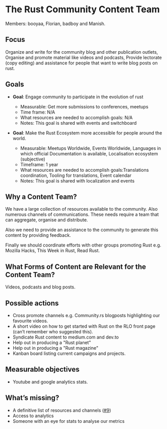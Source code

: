 # The Rust Community Content Team

Members: booyaa, Florian, badboy and Manish.

## Focus

Organize and write for the community blog and other publication outlets, Organise and promote material like videos and podcasts, Provide lectorate (copy editing) and assistance for people that want to write blog posts on rust.

## Goals

- **Goal**: Engage community to participate in the evolution of rust
  - Measurable: Get more submissions to conferences, meetups
  - Time frame: N/A
  - What resources are needed to accomplish goals: N/A
  - Notes: This goal is shared with events and switchboard

- **Goal**: Make the Rust Ecosystem more accessible for people around the world.
  - Measurable: Meetups Worldwide, Events Worldwide, Languages in which official Documentation is available, Localisation ecosystem (subjective)
  - Timeframe: 1 year
  - What resources are needed to accomplish goals:Translations coordination, Tooling for translations, Event calendar
  - Notes: This goal is shared with localization and events

## Why a Content Team?

We have a large collection of resources available to the community. Also numerous channels of communications. These needs require a team that can aggregate, organise and distribute.

Also we need to provide an assistance to the community to generate this content by providing feedback.

Finally we should coordinate efforts with other groups promoting Rust e.g. Mozilla Hacks, This Week in Rust, Read Rust.

## What Forms of Content are Relevant for the Content Team?

Videos, podcasts and blog posts.

## Possible actions

- Cross promote channels e.g. Community.rs blogposts highlighting our favourite videos.
- A short video on how to get started with Rust on the RLO front page (can’t remember who suggested this).
- Syndicate Rust content to medium.com and dev.to
- Help out in producing a "Rust planet"
- Help out in producing a "Rust magazine"
- Kanban board listing current campaigns and projects.

## Measurable objectives

- Youtube and google analytics stats.

## What’s missing?

- A definitive list of resources and channels ([#9](https://github.com/rust-community/content-team/issues/9))
- Access to analytics
- Someone with an eye for stats to analyse our metrics
